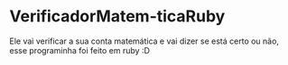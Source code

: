 # VerificadorMatem-ticaRuby
Ele vai verificar a sua conta matemática e vai dizer se está certo ou não, esse programinha foi feito em ruby :D
